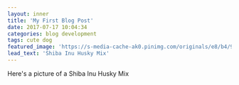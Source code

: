 ```yaml
---
layout: inner
title: 'My First Blog Post'
date: 2017-07-17 10:04:34
categories: blog development
tags: cute dog
featured_image: 'https://s-media-cache-ak0.pinimg.com/originals/e8/b4/93/e8b493196722971f0f6ba91076f7f6df.png'
lead_text: 'Shiba Inu Husky Mix'
---
```


Here's a picture of a Shiba Inu Husky Mix
